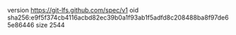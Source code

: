 version https://git-lfs.github.com/spec/v1
oid sha256:e9f5f374cb4116acbd82ec39b0a1f93ab1f5adfd8c208488ba8f97de65e86446
size 2544

